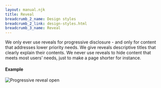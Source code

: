 ```yaml
---
layout: manual.njk
title: Reveal
breadcrumb_2_name: Design styles
breadcrumb_2_link: design-styles.html
breadcrumb_3_name: Reveal
---
```

We only ever use reveals for progressive disclosure - and only for content that addresses lower priority needs.
We give reveals descriptive titles that clearly explain their contents. We never use reveals to hide content that meets
most users’ needs, just to make a page shorter for instance.

#### Example
<div class="example">
  <div class="grid-row">
    <img src="../assets/components/progressive-reveal-open-lg.png" alt="Progressive reveal open">
  </div>
</div>
